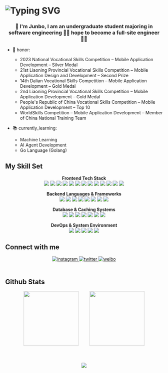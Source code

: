 

# <img src="https://readme-typing-svg.demolab.com/?font=Fira+Code&size=50&pause=1000&color=9B59B6&vCenter=true&width=600&lines=uuo00_n;HuangJunBo" alt="Typing SVG" />


### <div align="center">👋 I'm Junbo, I am an undergraduate student majoring in software engineering 🧑‍🎓 hope to become a full-site engineer 🧑‍💻</div>

- 🏅 honor:
    * 2023 National Vocational Skills Competition – Mobile Application Development – Silver Medal
    * 21st Liaoning Provincial Vocational Skills Competition – Mobile Application Design and Development – Second Prize
    * 14th Dalian Vocational Skills Competition – Mobile Application Development – Gold Medal
    * 2nd Liaoning Provincial Vocational Skills Competition – Mobile Application Development – Gold Medal
    * People's Republic of China Vocational Skills Competition – Mobile Application Development – Top 10
    * WorldSkills Competition – Mobile Application Development – Member of China National Training Team

- 📚 currently_learning:
    * Machine Learning
    * AI Agent Development
    * Go Language (Golang)

## My Skill Set

<p align="center">
  <b>Frontend Tech Stack</b><br>
  <img src="https://img.shields.io/badge/-HTML5-E34F26?style=flat-square&logo=html5&logoColor=white" />
  <img src="https://img.shields.io/badge/-CSS3-1572B6?style=flat-square&logo=css3&logoColor=white" />
  <img src="https://img.shields.io/badge/-Sass-CC6699?style=flat-square&logo=sass&logoColor=white" />
  <img src="https://img.shields.io/badge/-Bootstrap-7952B3?style=flat-square&logo=bootstrap&logoColor=white" />
  <img src="https://img.shields.io/badge/-JavaScript-F7DF1E?style=flat-square&logo=javascript&logoColor=black" />
  <img src="https://img.shields.io/badge/-jQuery-0769AD?style=flat-square&logo=jquery&logoColor=white" />
  <img src="https://img.shields.io/badge/-TypeScript-007ACC?style=flat-square&logo=typescript&logoColor=white" />
  <img src="https://img.shields.io/badge/-Vue.js-4FC08D?style=flat-square&logo=vue.js&logoColor=white" />
  <img src="https://img.shields.io/badge/-React-61DAFB?style=flat-square&logo=react&logoColor=black" />
  <img src="https://img.shields.io/badge/-Kotlin-7F52FF?style=flat-square&logo=kotlin&logoColor=white" />
  <img src="https://img.shields.io/badge/-Flutter-02569B?style=flat-square&logo=flutter&logoColor=white" />
  <img src="https://img.shields.io/badge/-Swift-FA7343?style=flat-square&logo=swift&logoColor=white" />
  <img src="https://img.shields.io/badge/-Xcode-147EFB?style=flat-square&logo=xcode&logoColor=white" />
</p>

<p align="center">
  <b>Backend Languages & Frameworks</b><br>
  <img src="https://img.shields.io/badge/-Java-ED8B00?style=flat-square&logo=java&logoColor=white" />
  <img src="https://img.shields.io/badge/-Go-00ADD8?style=flat-square&logo=go&logoColor=white" />
  <img src="https://img.shields.io/badge/-Spring-6DB33F?style=flat-square&logo=spring&logoColor=white" />
  <img src="https://img.shields.io/badge/-Node.js-339933?style=flat-square&logo=node.js&logoColor=white" />
  <img src="https://img.shields.io/badge/-PHP-777BB4?style=flat-square&logo=php&logoColor=white" />
  <img src="https://img.shields.io/badge/-Python-3776AB?style=flat-square&logo=python&logoColor=white" />
  <img src="https://img.shields.io/badge/-Nginx-009639?style=flat-square&logo=nginx&logoColor=white" />
  <img src="https://img.shields.io/badge/-WordPress-21759B?style=flat-square&logo=wordpress&logoColor=white" />
</p>

<p align="center">
  <b>Database & Caching Systems</b><br>
  <img src="https://img.shields.io/badge/-MySQL-4479A1?style=flat-square&logo=mysql&logoColor=white" />
  <img src="https://img.shields.io/badge/-MariaDB-003545?style=flat-square&logo=mariadb&logoColor=white" />
  <img src="https://img.shields.io/badge/-PostgreSQL-4169E1?style=flat-square&logo=postgresql&logoColor=white" />
  <img src="https://img.shields.io/badge/-SQLite-003B57?style=flat-square&logo=sqlite&logoColor=white" />
  <img src="https://img.shields.io/badge/-MongoDB-47A248?style=flat-square&logo=mongodb&logoColor=white" />
  <img src="https://img.shields.io/badge/-Redis-DC382D?style=flat-square&logo=redis&logoColor=white" />
  <img src="https://img.shields.io/badge/-Oracle-F80000?style=flat-square&logo=oracle&logoColor=white" />
</p>

<p align="center">
  <b>DevOps & System Environment</b><br>
  <img src="https://img.shields.io/badge/-Docker-2496ED?style=flat-square&logo=docker&logoColor=white" />
  <img src="https://img.shields.io/badge/-Linux-FCC624?style=flat-square&logo=linux&logoColor=black" />
  <img src="https://img.shields.io/badge/-Ubuntu-E95420?style=flat-square&logo=ubuntu&logoColor=white" />
  <img src="https://img.shields.io/badge/-Kali%20Linux-557C94?style=flat-square&logo=kalilinux&logoColor=white" />
  <img src="https://img.shields.io/badge/-macOS-000000?style=flat-square&logo=apple&logoColor=white" />
</p>

## Connect with me

<div align="center">
<a href="https://instagram.com/uuo00_n" target="_blank">
  <img src="https://img.shields.io/badge/instagram-%23800080.svg?&style=for-the-badge&logo=instagram&logoColor=white" alt="instagram" style="margin-bottom: 5px;" />
</a>
<a href="https://twitter.com/uuo00_n" target="_blank">
  <img src="https://img.shields.io/badge/x-%23000000.svg?&style=for-the-badge&logo=x&logoColor=white" alt="twitter" style="margin-bottom: 5px;" />
</a>
<a href="https://weibo.com/u/6118542203" target="_blank">
  <img src="https://img.shields.io/badge/weibo-%23e6162d.svg?&style=for-the-badge&logo=weibo&logoColor=white" alt="weibo" style="margin-bottom: 5px;" />
</a>

</div>  


<br/>  

## Github Stats

<div align="center">
    <span>&emsp;&emsp;</span>
    <img height="175px" src="https://github-readme-stats.vercel.app/api?username=uuo00n&count_private=true&show_icons=true" />
    <span>&emsp;&emsp;</span>
    <img height="175px" src="https://github-readme-stats.vercel.app/api/top-langs/?username=uuo00n&layout=compact&langs_count=8" />
    <span>&emsp;&emsp;</span>
</div>
<br/>  



<br/>  



<br/>  

<div align="center">
<img src="https://komarev.com/ghpvc/?username=uuo00n&&style=flat-square" align="center" />
</div>  


<br/>  





